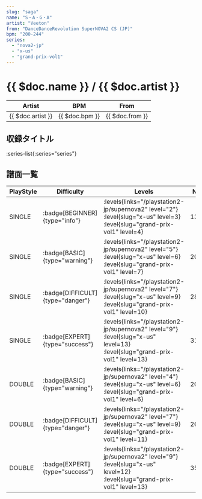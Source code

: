 ```yaml
---
slug: "saga"
name: "S・A・G・A"
artist: "Veeton"
from: "DanceDanceRevolution SuperNOVA2 CS (JP)"
bpm: "200-244"
series:
  - "nova2-jp"
  - "x-us"
  - "grand-prix-vol1"
---
```


# {{ $doc.name }} / {{ $doc.artist }}

|Artist|BPM|From|
|------|---|----|
|{{ $doc.artist }}|{{ $doc.bpm }}|{{ $doc.from }}|

## 収録タイトル

:series-list{:series="series"}

## 譜面一覧

|PlayStyle|Difficulty|Levels|Notes|Movie|
|---------|----------|------|-----|-----|
|SINGLE| :badge[BEGINNER]{type="info"}| :levels{links="/playstation2-jp/supernova2" level="2"} :level{slug="x-us" level=3} :level{slug="grand-prix-vol1" level=4}|137/0||
|SINGLE| :badge[BASIC]{type="warning"}| :levels{links="/playstation2-jp/supernova2" level="5"} :level{slug="x-us" level=6} :level{slug="grand-prix-vol1" level=7}|208/12||
|SINGLE| :badge[DIFFICULT]{type="danger"}| :levels{links="/playstation2-jp/supernova2" level="7"} :level{slug="x-us" level=9} :level{slug="grand-prix-vol1" level=10}|281/12||
|SINGLE| :badge[EXPERT]{type="success"}| :levels{links="/playstation2-jp/supernova2" level="9"} :level{slug="x-us" level=13} :level{slug="grand-prix-vol1" level=13}|317/17||
|DOUBLE| :badge[BASIC]{type="warning"}| :levels{links="/playstation2-jp/supernova2" level="4"} :level{slug="x-us" level=6} :level{slug="grand-prix-vol1" level=6}|209/3||
|DOUBLE| :badge[DIFFICULT]{type="danger"}| :levels{links="/playstation2-jp/supernova2" level="7"} :level{slug="x-us" level=9} :level{slug="grand-prix-vol1" level=11}|263/11||
|DOUBLE| :badge[EXPERT]{type="success"}| :levels{links="/playstation2-jp/supernova2" level="9"} :level{slug="x-us" level=12} :level{slug="grand-prix-vol1" level=13}|353/5||
